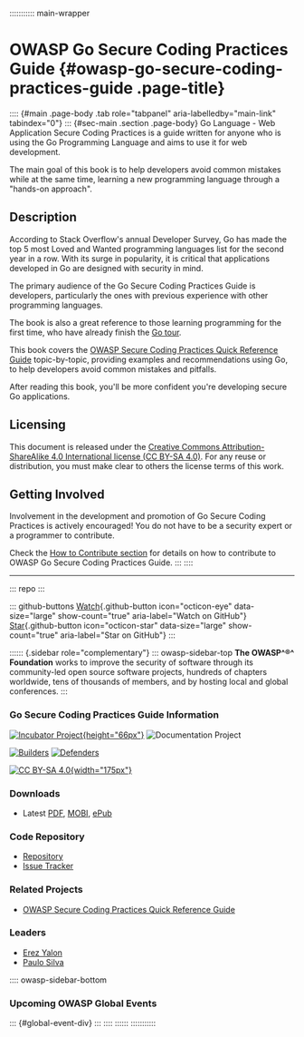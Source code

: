 ::::::::::: main-wrapper
# OWASP Go Secure Coding Practices Guide {#owasp-go-secure-coding-practices-guide .page-title}

:::: {#main .page-body .tab role="tabpanel" aria-labelledby="main-link" tabindex="0"}
::: {#sec-main .section .page-body}
Go Language - Web Application Secure Coding Practices is a guide written
for anyone who is using the Go Programming Language and aims to use it
for web development.

The main goal of this book is to help developers avoid common mistakes
while at the same time, learning a new programming language through a
"hands-on approach".

## Description

According to Stack Overflow's annual Developer Survey, Go has made the
top 5 most Loved and Wanted programming languages list for the second
year in a row. With its surge in popularity, it is critical that
applications developed in Go are designed with security in mind.

The primary audience of the Go Secure Coding Practices Guide is
developers, particularly the ones with previous experience with other
programming languages.

The book is also a great reference to those learning programming for the
first time, who have already finish the [Go
tour](https://tour.golang.org/list).

This book covers the [OWASP Secure Coding Practices Quick Reference
Guide](../www-project-secure-coding-practices-quick-reference-guide/index.html)
topic-by-topic, providing examples and recommendations using Go, to help
developers avoid common mistakes and pitfalls.

After reading this book, you'll be more confident you're developing
secure Go applications.

## Licensing

This document is released under the [Creative Commons
Attribution-ShareAlike 4.0 International license (CC BY-SA
4.0)](https://creativecommons.org/licenses/by-sa/4.0/). For any reuse or
distribution, you must make clear to others the license terms of this
work.

## Getting Involved

Involvement in the development and promotion of Go Secure Coding
Practices is actively encouraged! You do not have to be a security
expert or a programmer to contribute.

Check the [How to Contribute
section](https://github.com/OWASP/Go-SCP/blob/master/CONTRIBUTING.md)
for details on how to contribute to OWASP Go Secure Coding Practices
Guide.
:::
::::

------------------------------------------------------------------------

::: repo
:::

::: github-buttons
[Watch](https://github.com/OWASP/Go-SCP/subscription){.github-button
icon="octicon-eye" data-size="large" show-count="true"
aria-label="Watch on GitHub"}
[Star](https://github.com/OWASP/Go-SCP){.github-button
icon="octicon-star" data-size="large" show-count="true"
aria-label="Star on GitHub"}
:::

:::::: {.sidebar role="complementary"}
::: owasp-sidebar-top
**The OWASP^®^ Foundation** works to improve the security of software
through its community-led open source software projects, hundreds of
chapters worldwide, tens of thousands of members, and by hosting local
and global conferences.
:::

### Go Secure Coding Practices Guide Information

[![Incubator
Project](https://raw.githubusercontent.com/OWASP/www--site-theme/master/assets/images/common/owasp_level_incubator.svg?sanitize=true){height="66px"}](https://www.owasp.org/index.php/OWASP_Project_Stages#tab=Incubator_Projects)
![Documentation
Project](https://raw.githubusercontent.com/OWASP/www--site-theme/master/assets/images/common/owasp_documentation_project.svg?sanitize=true)

[![Builders](https://raw.githubusercontent.com/OWASP/www--site-theme/master/assets/images/common/owasp_builders.svg?sanitize=true)](https://www.owasp.org/index.php/Builders)
[![Defenders](https://raw.githubusercontent.com/OWASP/www--site-theme/master/assets/images/common/owasp_defenders.svg?sanitize=true)](https://www.owasp.org/index.php/Defenders)

[![CC BY-SA
4.0](assets/images/by-sa.svg){width="175px"}](http://creativecommons.org/licenses/by-sa/4.0/)

### Downloads

- Latest
  [PDF](https://github.com/OWASP/Go-SCP/blob/master/dist/go-webapp-scp.pdf),
  [MOBI](https://github.com/OWASP/Go-SCP/blob/master/dist/go-webapp-scp.mobi),
  [ePub](https://github.com/OWASP/Go-SCP/blob/master/dist/go-webapp-scp.epub)

### Code Repository

- [Repository](https://github.com/OWASP/Go-SCP)
- [Issue Tracker](https://github.com/OWASP/Go-SCP/issues)

### Related Projects

- [OWASP Secure Coding Practices Quick Reference
  Guide](https://www.owasp.org/index.php/OWASP_Secure_Coding_Practices_-_Quick_Reference_Guide)

### Leaders

- [Erez
  Yalon](../cdn-cgi/l/email-protection.html#715e5e1403140b5f08101d1e1f311e061002015f1e0316)
- [Paulo
  Silva](../cdn-cgi/l/email-protection.html#ad8282ddccd8c1c283dec4c1dbccedc2daccdedd83c2dfca)

:::: owasp-sidebar-bottom
### Upcoming OWASP Global Events

::: {#global-event-div}
:::
::::
::::::
:::::::::::
